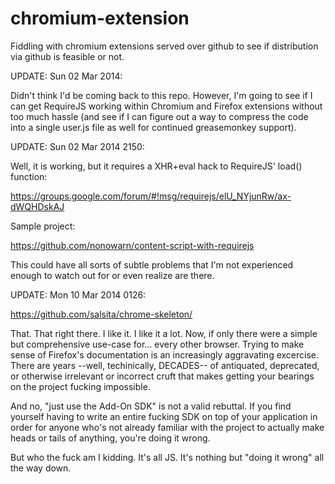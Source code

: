 chromium-extension
==================

Fiddling with chromium extensions served over github to see if distribution via github is feasible or not.

UPDATE: Sun 02 Mar 2014:

Didn't think I'd be coming back to this repo. However, I'm going to see if I 
can get RequireJS working within Chromium and Firefox extensions without too 
much hassle (and see if I can figure out a way to compress the code into a 
single user.js file as well for continued greasemonkey support).

UPDATE: Sun 02 Mar 2014 2150:

Well, it is working, but it requires a XHR+eval hack to RequireJS' load() 
function:

https://groups.google.com/forum/#!msg/requirejs/elU_NYjunRw/ax-dWQHDskAJ

Sample project:

https://github.com/nonowarn/content-script-with-requirejs

This could have all sorts of subtle problems that I'm not experienced enough 
to watch out for or even realize are there.

UPDATE: Mon 10 Mar 2014 0126:

https://github.com/salsita/chrome-skeleton/

That. That right there. I like it. I like it a lot. Now, if only there were 
a simple but comprehensive use-case for... every other browser. Trying to make 
sense of Firefox's documentation is an increasingly aggravating excercise. 
There are years --well, techinically, DECADES-- of antiquated, deprecated, 
or otherwise irrelevant or incorrect cruft that makes getting your bearings 
on the project fucking impossible.

And no, "just use the Add-On SDK" is not a valid rebuttal. If you find 
yourself having to write an entire fucking SDK on top of your application in 
order for anyone who's not already familiar with the project to actually make 
heads or tails of anything, you're doing it wrong.

But who the fuck am I kidding. It's all JS. It's nothing but "doing it wrong" 
all the way down.
